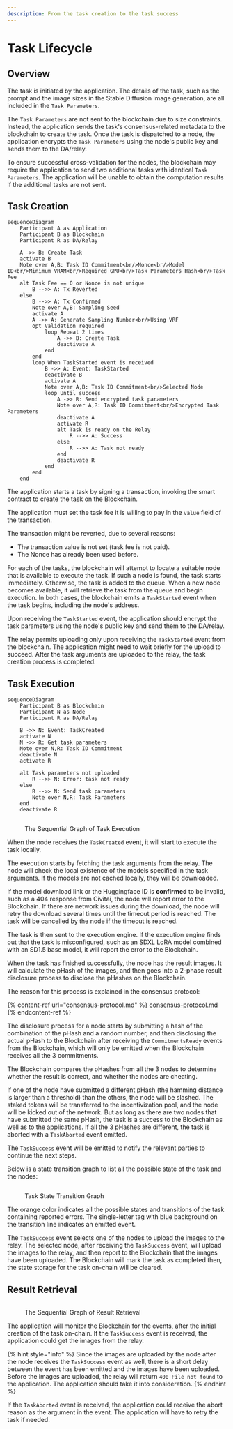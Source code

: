 ```yaml
---
description: From the task creation to the task success
---
```


# Task Lifecycle

## Overview

The task is initiated by the application. The details of the task, such as the prompt and the image sizes in the Stable Diffusion image generation, are all included in the `Task Parameters`.&#x20;

The `Task Parameters` are not sent to the blockchain due to size constraints. Instead, the application sends the task's consensus-related metadata to the blockchain to create the task. Once the task is dispatched to a node, the application encrypts the `Task Parameters` using the node's public key and sends them to the DA/relay.

To ensure successful cross-validation for the nodes, the blockchain may require the application to send two additional tasks with identical `Task Parameters`. The application will be unable to obtain the computation results if the additional tasks are not sent.

## Task Creation

```mermaid
sequenceDiagram
    Participant A as Application
    Participant B as Blockchain
    Participant R as DA/Relay

    A ->> B: Create Task
    activate B
    Note over A,B: Task ID Commitment<br/>Nonce<br/>Model ID<br/>Minimum VRAM<br/>Required GPU<br/>Task Parameters Hash<br/>Task Fee
    alt Task Fee == 0 or Nonce is not unique
        B -->> A: Tx Reverted
    else
        B -->> A: Tx Confirmed
        Note over A,B: Sampling Seed
        activate A
        A ->> A: Generate Sampling Number<br/>Using VRF
        opt Validation required
            loop Repeat 2 times
                A ->> B: Create Task
                deactivate A
            end
        end
        loop When TaskStarted event is received
            B ->> A: Event: TaskStarted
            deactivate B
            activate A
            Note over A,B: Task ID Commitment<br/>Selected Node
            loop Until success
                A ->> R: Send encrypted task parameters
                Note over A,R: Task ID Commitment<br/>Encrypted Task Parameters
                deactivate A
                activate R
                alt Task is ready on the Relay
                    R -->> A: Success
                else
                    R -->> A: Task not ready
                end
                deactivate R
            end
        end
    end
```

The application starts a task by signing a transaction, invoking the smart contract to create the task on the Blockchain.

The application must set the task fee it is willing to pay in the `value` field of the transaction.

The transaction might be reverted, due to several reasons:

* The transaction value is not set (task fee is not paid).
* The Nonce has already been used before.

For each of the tasks, the blockchain will attempt to locate a suitable node that is available to execute the task. If such a node is found, the task starts immediately. Otherwise, the task is added to the queue. When a new node becomes available, it will retrieve the task from the queue and begin execution. In both cases, the blockchain emits a `TaskStarted` event when the task begins, including the node's address.

Upon receiving the `TaskStarted` event, the application should encrypt the task parameters using the node's public key and send them to the DA/relay.

The relay permits uploading only upon receiving the `TaskStarted` event from the blockchain. The application might need to wait briefly for the upload to succeed. After the task arguments are uploaded to the relay, the task creation process is completed.

## Task Execution

```mermaid
sequenceDiagram
    Participant B as Blockchain
    Participant N as Node
    Participant R as DA/Relay

    B ->> N: Event: TaskCreated
    activate N
    N ->> R: Get task parameters
    Note over N,R: Task ID Commitment
    deactivate N
    activate R

    alt Task parameters not uploaded
        R -->> N: Error: task not ready
    else
        R -->> N: Send task parameters
        Note over N,R: Task Parameters
    end
    deactivate R
```

<figure><img src="../.gitbook/assets/b1d94c1193739faf6f29711eda1ec92.png" alt=""><figcaption><p>The Sequential Graph of Task Execution</p></figcaption></figure>

When the node receives the `TaskCreated` event, it will start to execute the task locally.

The execution starts by fetching the task arguments from the relay. The node will check the local existence of the models specified in the task arguments. If the models are not cached locally, they will be downloaded.

If the model download link or the Huggingface ID is **confirmed** to be invalid, such as a 404 response from Civitai, the node will report error to the Blockchain. If there are network issues during the download, the node will retry the download several times until the timeout period is reached. The task will be cancelled by the node if the timeout is reached.

The task is then sent to the execution engine. If the execution engine finds out that the task is misconfigured, such as an SDXL LoRA model combined with an SD1.5 base model, it will report the error to the Blockchain.

When the task has finished successfully, the node has the result images. It will calculate the pHash of the images, and then goes into a 2-phase result disclosure process to disclose the pHashes on the Blockchain.

The reason for this process is explained in the consensus protocol:

{% content-ref url="consensus-protocol.md" %}
[consensus-protocol.md](consensus-protocol.md)
{% endcontent-ref %}

The disclosure process for a node starts by submitting a hash of the combination of the pHash and a random number, and then disclosing the actual pHash to the Blockchain after receiving the `CommitmentsReady` events from the Blockchain, which will only be emitted when the Blockchain receives all the 3 commitments.

The Blockchain compares the pHashes from all the 3 nodes to determine whether the result is correct, and whether the nodes are cheating.

If one of the node have submitted a different pHash (the hamming distance is larger than a threshold) than the others, the node will be slashed. The staked tokens will be transferred to the incentivization pool, and the node will be kicked out of the network. But as long as there are two nodes that have submitted the same pHash, the task is a success to the Blockchain as well as to the applications. If all the 3 pHashes are different, the task is aborted with a `TaskAborted` event emitted.

The `TaskSuccess` event will be emitted to notify the relevant parties to continue the next steps.

Below is a state transition graph to list all the possible state of the task and the nodes:

<figure><img src="../.gitbook/assets/image.png" alt=""><figcaption><p>Task State Transition Graph</p></figcaption></figure>

The orange color indicates all the possible states and transitions of the task containing reported errors. The single-letter tag with blue background on the transition line indicates an emitted event.

&#x20;The `TaskSuccess` event selects one of the nodes to upload the images to the relay. The selected node, after receiving the `TaskSuccess` event, will upload the images to the relay, and then report to the Blockchain that the images have been uploaded. The Blockchain will mark the task as completed then, the state storage for the task on-chain will be cleared.

## Result Retrieval

<figure><img src="../.gitbook/assets/ce7d4b2201ae738da60128e058f5a1c.png" alt=""><figcaption><p>The Sequential Graph of Result Retrieval</p></figcaption></figure>

The application will monitor the Blockchain for the events, after the initial creation of the task on-chain. If the `TaskSuccess` event is received, the application could get the images from the relay.

{% hint style="info" %}
Since the images are uploaded by the node after the node receives the `TaskSuccess` event as well, there is a short delay between the event has been emitted and the images have been uploaded. Before the images are uploaded, the relay will return `400 File not found` to the application. The application should take it into consideration.&#x20;
{% endhint %}

If the `TaskAborted` event is received, the application could receive the abort reason as the argument in the event. The application will have to retry the task if needed.
